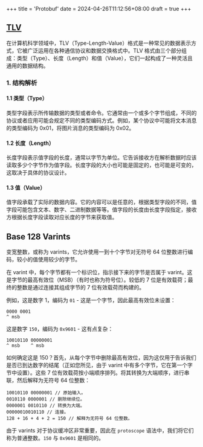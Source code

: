 +++
title = 'Protobuf'
date = 2024-04-26T11:12:56+08:00
draft = true
+++

## [TLV](!https://en.wikipedia.org/wiki/Type%E2%80%93length%E2%80%93value)

在计算机科学领域中，TLV（Type-Length-Value）格式是一种常见的数据表示方式，它被广泛运用在各种通信协议和数据交换格式中。TLV 格式由三个部分组成：类型（Type）、长度（Length）和值（Value），它们一起构成了一种灵活且通用的数据结构。
### 1. 结构解析

#### 1.1 类型（Type）

类型字段表示所传输数据的类型或者命令。它通常由一个或多个字节组成，不同的协议或者应用可能会规定不同的类型编码方式。例如，某个协议中可能将文本消息的类型编码为 0x01，将图片消息的类型编码为 0x02。

#### 1.2 长度（Length）

长度字段表示值字段的长度，通常以字节为单位。它告诉接收方在解析数据时应该读取多少个字节作为值字段。长度字段的大小也可能是固定的，也可能是可变的，这取决于具体的协议设计。

#### 1.3 值（Value）

值字段承载了实际的数据内容。它的内容可以是任意的，根据类型字段的不同，值字段可能包含文本、数字、二进制数据等等。值字段的长度由长度字段指定，接收方根据长度字段读取对应长度的字节来获取值。

## Base 128 Varints
变宽整数，或称为 varints，它允许使用一到十个字节对无符号 64 位整数进行编码，较小的值使用较少的字节。

在 varint 中，每个字节都有一个标识位，指示接下来的字节是否属于 varint。这是字节的最高有效位（MSB）（有时也称为符号位）。较低的 7 位是有效载荷；最终的整数是通过连接其组成字节的 7 位有效载荷而构建的。

例如，这是数字 1，编码为 `01` - 这是一个字节，因此最高有效位未设置：
```
0000 0001
^ msb
```

这是数字 `150`，编码为 `0x9601` - 这有点复杂：

```
10010110 00000001
^ msb    ^ msb
```

如何确定这是 150？首先，从每个字节中删除最高有效位，因为这仅用于告诉我们是否已到达数字的结尾（正如您所见，由于 varint 中有多个字节，它在第一个字节中设置）。这些 7 位有效载荷按小端顺序排列。将其转换为大端顺序，进行串联，然后解释为无符号 64 位整数：

```
10010110 00000001 // 原始输入。
0010110 0000001 // 删除继续位。
0000001 0010110 // 转换为大端。
00000010010110 // 连接。
128 + 16 + 4 + 2 = 150 // 解释为无符号 64 位整数。
```

由于 varints 对于协议缓冲区非常重要，因此在 `protoscope` 语法中，我们将它们称为普通整数。`150` 与 `0x9601` 是相同的。